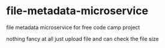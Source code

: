 # file-metadata-microservice
file metadata microservice for free code camp project

nothing fancy at all just upload file and can check the file size
